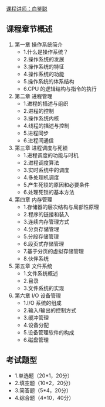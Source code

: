 [课程讲师：白鉴聪](https://csse.szu.edu.cn/pages/user/index?id=1214)

## 课程章节概述

1. 第一章 操作系统简介
   - 1.什么是操作系统？
   - 2.操作系统的发展
   - 3.操作系统的特征
   - 4.操作系统的功能
   - 5.操作系统的体系结构
   - 6.CPU 的逻辑结构与指令的执行
2. 第二章 进程管理
   - 1.进程的描述与组织
   - 2.进程的控制
   - 3.操作系统内核
   - 4.线程的描述与控制
   - 5.进程同步
   - 6.进程间通信
3. 第三章 进程调度与死锁
   - 1.进程调度的功能与时机
   - 2.进程调度算法
   - 3.实时系统中的调度
   - 4.多处理机调度
   - 5.产生死锁的原因和必要条件
   - 6.处理死锁的基本方法
4. 第四章 内存管理
   - 1.存储器的层次结构与局部性原理
   - 2.程序的链接和装入
   - 3.连续内存管理方式
   - 4.分页存储管理
   - 5.分段存储管理
   - 6.段页式存储管理
   - 7.基于分页的虚拟存储管理
   - 8.伙伴系统
5. 第五章 文件系统
   - 1.文件系统概述
   - 2.目录
   - 3.文件系统的实现
6. 第六章 I/O 设备管理
   - 1.I/O 系统的组成
   - 2.输入/输出的控制方式
   - 3.缓冲管理
   - 4.设备分配
   - 5.设备管理软件的构成
   - 6.磁盘管理

## 考试题型
- 1.单选题（20*1，20分）
- 2.填空题（10*2，20分）
- 3.简答题（5*4，20分）
- 4.综合题（4*10，40分）